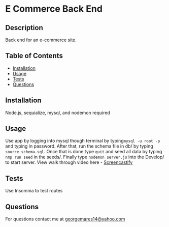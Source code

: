 # E Commerce Back End 

## Description 
Back end for an e-commerce site.
## Table of Contents
* [Installation](#installation)
* [Usage](#usage)
* [Tests](#tests)
* [Questions](#questions)

## Installation 
Node.js, sequialize, mysql, and nodemon required
## Usage 
Use app by logging into mysql though terminal by typing`mysql -u root -p` and typing in password. After that, run the schema file in db/ by typing `source schema.sql`. Once that is done type `quit` and seed all data by typing `nmp run seed` in the seeds/. Finally type `nodemon server.js` into the Develop/ to start server.
View walk through video here - [Screencastify](https://drive.google.com/file/d/1WFFVZDxgxe7OZwnD6ajCmVucXTAWgtjS/view)<br>



## Tests
Use Insomnia to test routes

## Questions
For questions contact me at georgemares14@yahoo.com 
